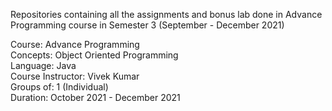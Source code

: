 Repositories containing all the assignments and bonus lab done in Advance Programming course in Semester 3 (September - December 2021)

Course: Advance Programming <br>
Concepts: Object Oriented Programming <br>
Language: Java <br>
Course Instructor: Vivek Kumar <br>
Groups of: 1 (Individual) <br>
Duration: October 2021 - December 2021 <br>
